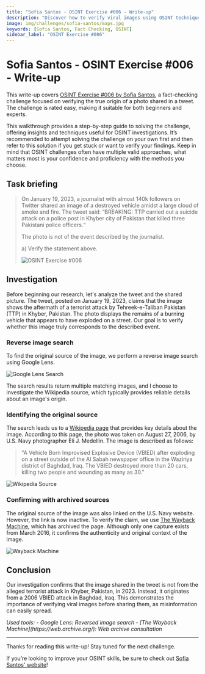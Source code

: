```yaml
---
title: "Sofia Santos - OSINT Exercise #006 - Write-up"
description: "Discover how to verify viral images using OSINT techniques in this step-by-step analysis. Learn how to conduct a reverse image search, use archived sources, and debunk misinformation effectively."
image: img/challenges/sofia-santos/maps.jpg
keywords: [Sofia Santos, Fact Checking, OSINT]
sidebar_label: "OSINT Exercise #006"
---
```


# Sofia Santos - OSINT Exercise #006 - Write-up

This write-up covers [OSINT Exercise #006 by Sofia Santos](https://gralhix.com/list-of-osint-exercises/osint-exercise-006/), a fact-checking challenge focused on verifying the true origin of a photo shared in a tweet. The challenge is rated easy, making it suitable for both beginners and experts.

This walkthrough provides a step-by-step guide to solving the challenge, offering insights and techniques useful for OSINT investigations. It’s recommended to attempt solving the challenge on your own first and then refer to this solution if you get stuck or want to verify your findings. Keep in mind that OSINT challenges often have multiple valid approaches, what matters most is your confidence and proficiency with the methods you choose.

## Task briefing

> On January 19, 2023, a journalist with almost 140k followers on Twitter shared an image of a destroyed vehicle amidst a large cloud of smoke and fire. The tweet said: “BREAKING: TTP carried out a suicide attack on a police post in Khyber city of Pakistan that killed three Pakistani police officers.“
>
> The photo is not of the event described by the journalist.
>
> a) Verify the statement above.
>
> ![OSINT Exercise #006](/img/challenges/sofia-santos/osint-exercise-006/sofia-santos-006-1.png "OSINT Exercise #006")

## Investigation

Before beginning our research, let's analyze the tweet and the shared picture. The tweet, posted on January 19, 2023, claims that the image shows the aftermath of a terrorist attack by Tehreek-e-Taliban Pakistan (TTP) in Khyber, Pakistan. The photo displays the remains of a burning vehicle that appears to have exploded on a street. Our goal is to verify whether this image truly corresponds to the described event.

### Reverse image search

To find the original source of the image, we perform a reverse image search using Google Lens.

![Google Lens Search](/img/challenges/sofia-santos/osint-exercise-006/sofia-santos-006-2.png "Google Lens Search")

The search results return multiple matching images, and I choose to investigate the Wikipedia source, which typically provides reliable details about an image's origin.

### Identifying the original source

The search leads us to a [Wikipedia page](https://en.m.wikipedia.org/wiki/File:WaziriyaAutobombeIrak.jpg) that provides key details about the image. According to this page, the photo was taken on August 27, 2006, by U.S. Navy photographer Eli J. Medellin. The image is described as follows:

> "A Vehicle Born Improvised Explosive Device (VBIED) after exploding on a street outside of the Al Sabah newspaper office in the Waziriya district of Baghdad, Iraq. The VBIED destroyed more than 20 cars, killing two people and wounding as many as 30."

![Wikipedia Source](/img/challenges/sofia-santos/osint-exercise-006/sofia-santos-006-3.png "Wikipedia Source")

### Confirming with archived sources

The original source of the image was also linked on the U.S. Navy website. However, the link is now inactive. To verify the claim, we use [The Wayback Machine](https://web.archive.org/web/20160304200237/http://www.navy.mil/view_image.asp?id=38460), which has archived the page. Although only one capture exists from March 2016, it confirms the authenticity and original context of the image.

![Wayback Machine](/img/challenges/sofia-santos/osint-exercise-006/sofia-santos-006-4.png "Wayback Machine")

## Conclusion

Our investigation confirms that the image shared in the tweet is not from the alleged terrorist attack in Khyber, Pakistan, in 2023. Instead, it originates from a 2006 VBIED attack in Baghdad, Iraq. This demonstrates the importance of verifying viral images before sharing them, as misinformation can easily spread.

<em>
Used tools:
- Google Lens: Reversed image search
- [The Wayback Machine](https://web.archive.org/): Web archive consultation
</em>

---

Thanks for reading this write-up! Stay tuned for the next challenge.

If you’re looking to improve your OSINT skills, be sure to check out [Sofia Santos' website](https://gralhix.com/)!
